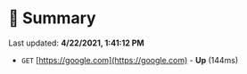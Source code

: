 # 📖 Summary
Last updated: **4/22/2021, 1:41:12 PM**

- `GET` [https://google.com](https://google.com) - **Up** (144ms)
